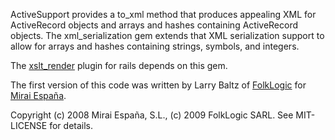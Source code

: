 ActiveSupport provides a to_xml method that produces appealing XML for ActiveRecord objects and arrays and hashes containing ActiveRecord objects. The xml_serialization gem extends that XML serialization support to allow for arrays and hashes containing strings, symbols, and integers.

The [xslt_render](http://github.com/alpinegizmo/xslt_render/tree/) plugin for rails depends on this gem.

The first version of this code was written by Larry Baltz of [FolkLogic](http://folklogic.com) for [Mirai España](http://miraiespana.com/).

Copyright (c) 2008 Mirai España, S.L., (c) 2009 FolkLogic SARL. See MIT-LICENSE for details.

